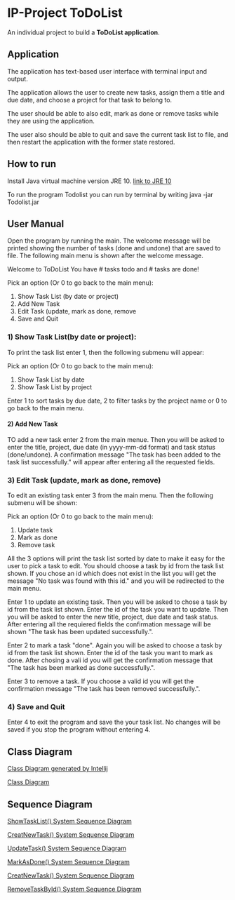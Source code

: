 # IP-Project ToDoList
An individual project to build a **ToDoList application**. 

## Application
The application has text-based user interface with terminal input and output.

The application allows the user to create new tasks, assign them a title and due date, and choose a project for that task to belong to.


The user should be able to also edit, mark as done or remove tasks while they are using the application.


The user also should be able to quit and save the current task list to file, and then
restart the application with the former state restored.

## How to run

Install Java virtual machine version JRE 10. [link to JRE 10](https://www.oracle.com/technetwork/java/javase/downloads/jre10-downloads-4417026.html)

To run the program Todolist you can run by terminal by writing java -jar Todolist.jar

## User Manual
Open the program by running the main. The welcome message will be printed showing the number of tasks (done and undone) that are saved to file. The following main menu is shown after the welcome message.

Welcome to ToDoList
You have # tasks todo and # tasks are done!

Pick an option (Or 0 to go back to the main menu): 
  1) Show Task List (by date or project)
  2) Add New Task
  3) Edit Task (update, mark as done, remove
  4) Save and Quit


### 1) Show Task List(by date or project): 

To print the task list enter 1, then the following submenu will appear:

Pick an option (Or 0 to go back to the main menu): 
  1) Show Task List by date
  2) Show Task List by project


Enter 1 to sort tasks by due date, 2 to filter tasks by the project name or 0 to go back to the main menu. 

#### 2) Add New Task

TO add a new task enter 2 from the main menue. Then you will be asked to enter the title, project, due date (in yyyy-mm-dd format) and task status (done/undone). A confirmation message "The task has been added to the task list successfully." will appear after entering all the requested fields.

### 3) Edit Task (update, mark as done, remove)

To edit an existing task enter 3 from the main menu. Then the following submenu will be shown:

Pick an option (Or 0 to go back to the main menu): 
  1) Update task
  2) Mark as done
  3) Remove task


All the 3 options will print the task list sorted by date to make it easy for the user to pick a task to edit. You should choose a task by id from the task list shown. If you chose an id which does not exist in the list you will get the message "No task was found with this id." and you will be redirected to the main menu.

Enter 1 to update an existing task. Then you will be asked to chose a task by id from the task list shown. Enter the id of the task you want to update. Then you will be asked to enter the new title, project, due date and task status. After entering all the requiered fields the confirmation message will be shown "The task has been updated successfully.".

Enter 2 to mark a task "done". Again you will be asked to choose a task by id from the task list shown. Enter the id of the task you want to mark as done. After chosing a vali id you will get the confirmation message that "The task has been marked as done successfully.". 

Enter 3 to remove a task. If you choose a valid id you will get the confirmation message "The task has been removed successfully.".

### 4) Save and Quit

Enter 4 to exit the program and save the your task list. No changes will be saved if you stop the program without entering 4.

## Class Diagram

[Class Diagram generated by Intellij](https://github.com/FatemehEngqvist/IP-Project/blob/master/Diagrams/Class%20Diagram%20Generated%20by%20Intellij.png?raw=true)

[Class Diagram](https://github.com/FatemehEngqvist/IP-Project/blob/master/Diagrams/Untitled%20Diagram.jpg?raw=true)


## Sequence Diagram

[ShowTaskList() System Sequence Diagram](https://github.com/FatemehEngqvist/IP-Project/blob/master/Diagrams/ShowTaskList%20System%20Sequence%20Diagram.png?raw=true)

[CreatNewTask() System Sequence Diagram](https://github.com/FatemehEngqvist/IP-Project/blob/master/Diagrams/CreatNewTask%20System%20Sequence%20Diagram.png?raw=true)

[UpdateTask() System Sequence Diagram](https://github.com/FatemehEngqvist/IP-Project/blob/master/Diagrams/UpdateTask%20System%20Sequence%20Diagram.png?raw=true)

[MarkAsDone() System Sequence Diagram](https://github.com/FatemehEngqvist/IP-Project/blob/master/Diagrams/MarkAsDone%20System%20Sequence%20Diagram.png?raw=true)

[CreatNewTask() System Sequence Diagram](https://github.com/FatemehEngqvist/IP-Project/blob/master/Diagrams/MarkAsDone%20System%20Sequence%20Diagram.png?raw=true)

[RemoveTaskById() System Sequence Diagram](https://github.com/FatemehEngqvist/IP-Project/blob/master/Diagrams/RemoveTaskById%20System%20Sequence%20Diagram.png?raw=true)







